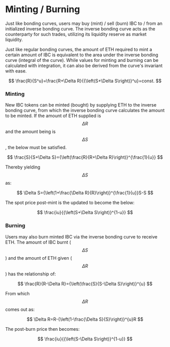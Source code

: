 # Minting / Burning

Just like bonding curves, users may buy (mint) / sell (burn) IBC to / from an initialized inverse bonding curve. The inverse bonding curve acts as the counterparty for such trades, utilizing its liquidity reserve as market liquidity.&#x20;

Just like regular bonding curves, the amount of ETH required to mint a certain amount of IBC is equivalent to the area under the inverse bonding curve (integral of the curve). While values for minting and burning can be calculated with integration, it can also be derived from the curve's invariant with ease.&#x20;

$$
\frac{R}{S^u}=\frac{R+\Delta R}{{\left(S+\Delta S\right)}^u}=const.
$$



### Minting

New IBC tokens can be minted (bought) by supplying ETH to the inverse bonding curve, from which the inverse bonding curve calculates the amount to be minted. If the amount of ETH supplied is $$\Delta R$$ and the amount being is $$\Delta S$$, the below must be satisfied.&#x20;

$$
\frac{S}{S+\Delta S}={\left(\frac{R}{R+\Delta R}\right)}^{\frac{1}{u}}
$$

Thereby yielding $$\Delta S$$ as:&#x20;

$$
\Delta S={\left(1+\frac{\Delta R}{R}\right)}^{\frac{1}{u}}S-S
$$

The spot price post-mint is the updated to become the below:&#x20;

$$
\frac{iu}{{\left(S+\Delta S\right)}^{1-u}}
$$



### Burning

Users may also burn minted IBC via the inverse bonding curve to receive ETH. The amount of IBC burnt ($$\Delta S$$) and the amount of ETH given ($$\Delta R$$) has the relationship of:&#x20;

$$
\frac{R}{R-\Delta R}={\left(\frac{S}{S-\Delta S}\right)}^{u}
$$

From which $$\Delta R$$ comes out as:&#x20;

$$
\Delta R=R-{\left(1-\frac{\Delta S}{S}\right)}^{u}R
$$

The post-burn price then becomes:&#x20;

$$
\frac{iu}{{\left(S-\Delta S\right)}^{1-u}}
$$

